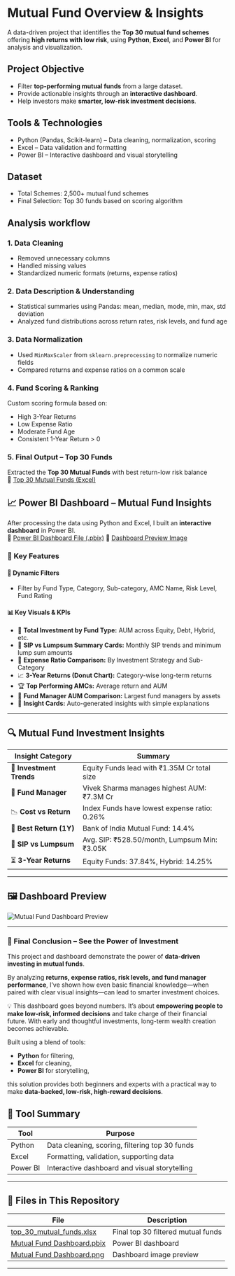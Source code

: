 # Mutual Fund Overview & Insights

A data-driven project that identifies the **Top 30 mutual fund schemes** offering **high returns with low risk**, using **Python**, **Excel**, and **Power BI** for analysis and visualization.

## Project Objective

* Filter **top-performing mutual funds** from a large dataset.
* Provide actionable insights through an **interactive dashboard**.
* Help investors make **smarter, low-risk investment decisions**.

## Tools & Technologies

* Python (Pandas, Scikit-learn) – Data cleaning, normalization, scoring
* Excel – Data validation and formatting
* Power BI – Interactive dashboard and visual storytelling
 
## Dataset

* Total Schemes: 2,500+ mutual fund schemes
* Final Selection: Top 30 funds based on scoring algorithm


## Analysis workflow

### 1. Data Cleaning
- Removed unnecessary columns
- Handled missing values
- Standardized numeric formats (returns, expense ratios)

### 2. Data Description & Understanding
- Statistical summaries using Pandas: mean, median, mode, min, max, std deviation
- Analyzed fund distributions across return rates, risk levels, and fund age

### 3. Data Normalization
- Used `MinMaxScaler` from `sklearn.preprocessing` to normalize numeric fields
- Compared returns and expense ratios on a common scale

### 4. Fund Scoring & Ranking
Custom scoring formula based on:
- High 3-Year Returns  
- Low Expense Ratio  
- Moderate Fund Age  
- Consistent 1-Year Return > 0

### 5. Final Output – Top 30 Funds
Extracted the **Top 30 Mutual Funds** with best return-low risk balance  
🔗 [Top 30 Mutual Funds (Excel)](https://github.com/chanuu123/Mutual-fund-analytics-using-python-and-powerbi/blob/main/top_30_mutual_funds.xlsx)

## 📈 Power BI Dashboard – Mutual Fund Insights

After processing the data using Python and Excel, I built an **interactive dashboard** in Power BI.  
🔗 [Power BI Dashboard File (.pbix)](https://github.com/chanuu123/Mutual-fund-analytics-using-python-and-powerbi/blob/main/Mutual%20Fund%20Dashboard.pbix) 
🔗 [Dashboard Preview Image](https://github.com/chanuu123/Mutual-fund-analytics-using-python-and-powerbi/blob/main/Mutual%20Fund%20Dashboard%20.png)

### 📌 Key Features

#### 📅 Dynamic Filters
- Filter by Fund Type, Category, Sub-category, AMC Name, Risk Level, Fund Rating

#### 📊 Key Visuals & KPIs
- 💼 **Total Investment by Fund Type:** AUM across Equity, Debt, Hybrid, etc.  
- 🔁 **SIP vs Lumpsum Summary Cards:** Monthly SIP trends and minimum lump sum amounts  
- 🧾 **Expense Ratio Comparison:** By Investment Strategy and Sub-Category  
- 📈 **3-Year Returns (Donut Chart):** Category-wise long-term returns  
- 🏆 **Top Performing AMCs:** Average return and AUM  
- 👤 **Fund Manager AUM Comparison:** Largest fund managers by assets  
- 🧠 **Insight Cards:** Auto-generated insights with simple explanations

---

## 🔍 Mutual Fund Investment Insights

| Insight Category | Summary |
|------------------|---------|
| 💼 **Investment Trends** | Equity Funds lead with ₹1.35M Cr total size |
| 👤 **Fund Manager** | Vivek Sharma manages highest AUM: ₹7.3M Cr |
| 📉 **Cost vs Return** | Index Funds have lowest expense ratio: 0.26% |
| 🏦 **Best Return (1Y)** | Bank of India Mutual Fund: 14.4% |
| 🔄 **SIP vs Lumpsum** | Avg. SIP: ₹528.50/month, Lumpsum Min: ₹3.05K |
| ⏳ **3-Year Returns** | Equity Funds: 37.84%, Hybrid: 14.25% |

---

## 🖼️ Dashboard Preview

![Mutual Fund Dashboard Preview](https://github.com/niravtrivedi23/Mutual-Fund-Analysis/blob/main/Mutual%20Fund%20Dashboard%20.png)

---

### 🧠 Final Conclusion – See the Power of Investment

This project and dashboard demonstrate the power of **data-driven investing in mutual funds**.

By analyzing **returns, expense ratios, risk levels, and fund manager performance**, I’ve shown how even basic financial knowledge—when paired with clear visual insights—can lead to smarter investment choices.

💡 This dashboard goes beyond numbers. It’s about **empowering people to make low-risk, informed decisions** and take charge of their financial future. With early and thoughtful investments, long-term wealth creation becomes achievable.

Built using a blend of tools:
* **Python** for filtering,
* **Excel** for cleaning,
* **Power BI** for storytelling,

this solution provides both beginners and experts with a practical way to make **data-backed, low-risk, high-reward decisions**.

## 🔧 Tool Summary

| Tool   | Purpose |
|--------|---------|
| Python | Data cleaning, scoring, filtering top 30 funds |
| Excel  | Formatting, validation, supporting data |
| Power BI | Interactive dashboard and visual storytelling |

---

## 📁 Files in This Repository

| File | Description |
|------|-------------|
| [top_30_mutual_funds.xlsx](https://github.com/chanuu123/Mutual-fund-analytics-using-python-and-powerbi/blob/main/top_30_mutual_funds.xlsx) | Final top 30 filtered mutual funds |
| [Mutual Fund Dashboard.pbix](https://github.com/chanuu123/Mutual-fund-analytics-using-python-and-powerbi/blob/main/Mutual%20Fund%20Dashboard.pbix) | Power BI dashboard |
| [Mutual Fund Dashboard.png](https://github.com/chanuu123/Mutual-fund-analytics-using-python-and-powerbi/blob/main/Mutual%20Fund%20Dashboard%20.png) | Dashboard image preview |

---

 
